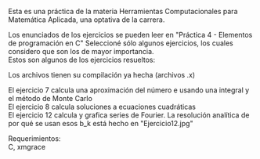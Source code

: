 Esta es una práctica de la materia Herramientas Computacionales para Matemática Aplicada, una optativa de la carrera.

Los enunciados de los ejercicios se pueden leer en "Práctica 4 - Elementos de programación en C"
Seleccioné sólo algunos ejercicios, los cuales considero que son los de mayor importancia.<br>
Estos son algunos de los ejercicios resueltos:

Los archivos tienen su compilación ya hecha (archivos .x)

El ejercicio 7 calcula una aproximación del número e usando una integral y el método de Monte Carlo<br>
El ejercicio 8 calcula soluciones a ecuaciones cuadráticas<br>
El ejercicio 12 calcula y grafica series de Fourier. La resolución analítica de por qué se usan esos b_k está hecho en "Ejercicio12.jpg"<br>

Requerimientos:<br>
C, xmgrace